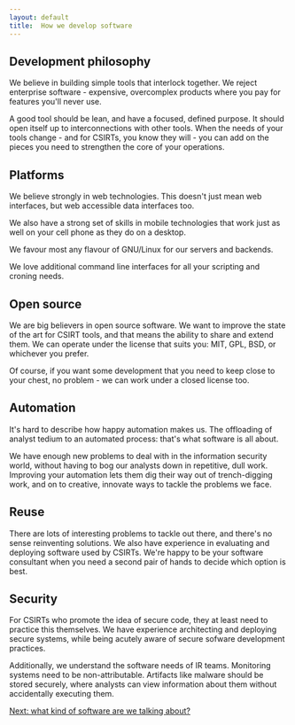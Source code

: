 ```yaml
---
layout: default
title:  How we develop software
---
```


## Development philosophy

We believe in building simple tools that interlock together. We reject enterprise software - expensive, overcomplex products where you pay for features you'll never use.

A good tool should be lean, and have a focused, defined purpose. It should open itself up to interconnections with other tools. When the needs of your tools change - and for CSIRTs, you know they will - you can add on the pieces you need to strengthen the core of your operations.

## Platforms

We believe strongly in web technologies. This doesn't just mean web interfaces, but web accessible data interfaces too.  

We also have a strong set of skills in mobile technologies that work just as well on your cell phone as they do on a desktop.

We favour most any flavour of GNU/Linux for our servers and backends. 

We love additional command line interfaces for all your scripting and croning needs.

## Open source

We are big believers in open source software. We want to improve the state of the art for CSIRT tools, and that means the ability to share and extend them.  We can operate under the license that suits you: MIT, GPL, BSD, or whichever you prefer. 

Of course, if you want some development that you need to keep close to your chest, no problem - we can work under a closed license too.

## Automation

It's hard to describe how happy automation makes us. The offloading of analyst tedium to an automated process: that's what software is all about.

We have enough new problems to deal with in the information security world, without having to bog our analysts down in repetitive, dull work. Improving your automation lets them dig their way out of trench-digging work, and on to creative, innovate ways to tackle the problems we face.

## Reuse

There are lots of interesting problems to tackle out there, and there's no sense reinventing solutions. We also have experience in evaluating and deploying software used by CSIRTs. We're happy to be your software consultant when you need a second pair of hands to decide which option is best.

## Security

For CSIRTs who promote the idea of secure code, they at least need to practice this themselves.  We have experience architecting and deploying secure systems, while being acutely aware of secure sofware development practices.

Additionally, we understand the software needs of IR teams. Monitoring systems need to be non-attributable. Artifacts like malware should be stored securely, where analysts can view information about them without accidentally executing them.

<p><a href="/examples">Next: what kind of software are we talking about?</a></p>
